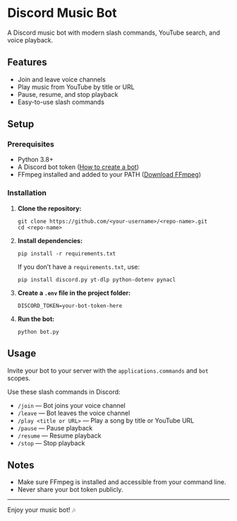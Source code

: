 # Discord Music Bot

A Discord music bot with modern slash commands, YouTube search, and voice playback.

## Features

- Join and leave voice channels
- Play music from YouTube by title or URL
- Pause, resume, and stop playback
- Easy-to-use slash commands

## Setup

### Prerequisites

- Python 3.8+
- A Discord bot token ([How to create a bot](https://discord.com/developers/applications))
- FFmpeg installed and added to your PATH ([Download FFmpeg](https://ffmpeg.org/download.html))

### Installation

1. **Clone the repository:**
   ```
   git clone https://github.com/<your-username>/<repo-name>.git
   cd <repo-name>
   ```

2. **Install dependencies:**
   ```
   pip install -r requirements.txt
   ```
   If you don’t have a `requirements.txt`, use:
   ```
   pip install discord.py yt-dlp python-dotenv pynacl
   ```

3. **Create a `.env` file in the project folder:**
   ```
   DISCORD_TOKEN=your-bot-token-here
   ```

4. **Run the bot:**
   ```
   python bot.py
   ```

## Usage

Invite your bot to your server with the `applications.commands` and `bot` scopes.

Use these slash commands in Discord:
- `/join` — Bot joins your voice channel
- `/leave` — Bot leaves the voice channel
- `/play <title or URL>` — Play a song by title or YouTube URL
- `/pause` — Pause playback
- `/resume` — Resume playback
- `/stop` — Stop playback

## Notes

- Make sure FFmpeg is installed and accessible from your command line.
- Never share your bot token publicly.

---

Enjoy your music bot! 🎶
